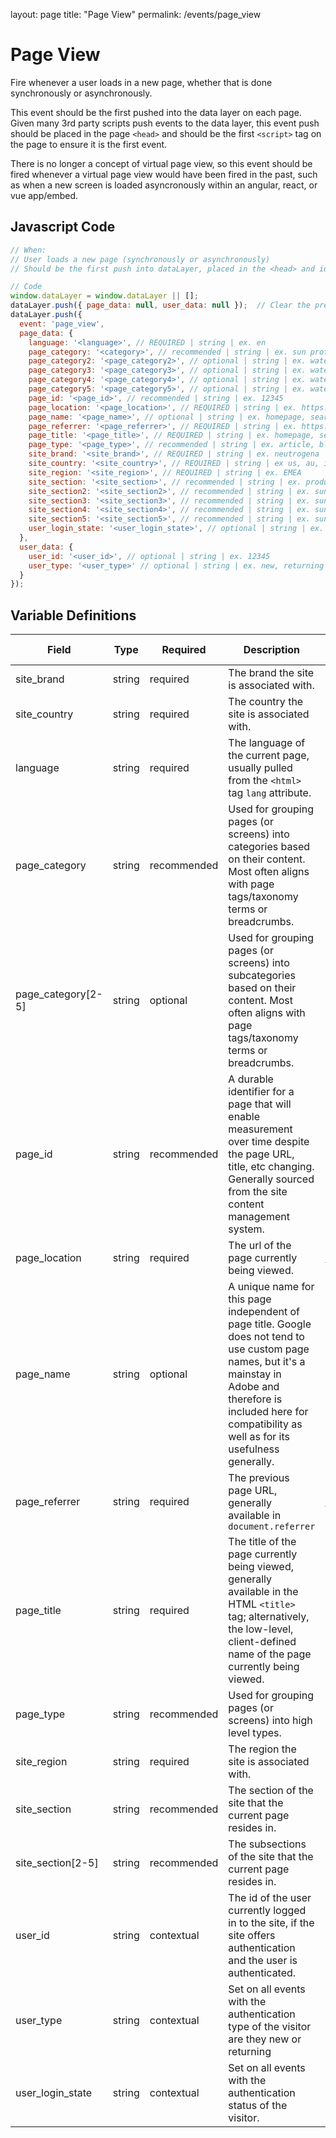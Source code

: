 layout: page
title: "Page View"
permalink: /events/page_view

# Page View

Fire whenever a user loads in a new page, whether that is done synchronously or asynchronously.

This event should be the first pushed into the data layer on each page. Given many 3rd party scripts push events to the data layer, this event push should be placed in the page `<head>` and should be the first `<script>` tag on the page to ensure it is the first event.

There is no longer a concept of virtual page view, so this event should be fired whenever a virtual page view would have been fired in the past, such as when a new screen is loaded asyncronously within an angular, react, or vue app/embed.

## Javascript Code

```js
// When:
// User loads a new page (synchronously or asynchronously)
// Should be the first push into dataLayer, placed in the <head> and ideally first <script> on page.

// Code
window.dataLayer = window.dataLayer || [];
dataLayer.push({ page_data: null, user_data: null });  // Clear the previous attributes.
dataLayer.push({
  event: 'page_view',
  page_data: {
    language: '<language>', // REQUIRED | string | ex. en
    page_category: '<category>', // recommended | string | ex. sun protection
    page_category2: '<page_category2>', // optional | string | ex. waterproof
    page_category3: '<page_category3>', // optional | string | ex. waterproof
    page_category4: '<page_category4>', // optional | string | ex. waterproof
    page_category5: '<page_category5>', // optional | string | ex. waterproof
    page_id: '<page_id>', // recommended | string | ex. 12345
    page_location: '<page_location>', // REQUIRED | string | ex. https://www.example.com
    page_name: '<page_name>', // optional | string | ex. homepage, search results, product:sample
    page_referrer: '<page_referrer>', // REQUIRED | string | ex. https://www.example.com
    page_title: '<page_title>', // REQUIRED | string | ex. homepage, search results, product:sample
    page_type: '<page_type>', // recommended | string | ex. article, blog, homepage, product
    site_brand: '<site_brand>', // REQUIRED | string | ex. neutrogena
    site_country: '<site_country>', // REQUIRED | string | ex us, au, is, jp
    site_region: '<site_region>', // REQUIRED | string | ex. EMEA
    site_section: '<site_section>', // recommended | string | ex. products
    site_section2: '<site_section2>', // recommended | string | ex. sun protection products
    site_section3: '<site_section3>', // recommended | string | ex. sun protection products
    site_section4: '<site_section4>', // recommended | string | ex. sun protection products
    site_section5: '<site_section5>', // recommended | string | ex. sun protection products
    user_login_state: '<user_login_state>', // optional | string | ex. authenticate, anonymous 
  },
  user_data: {
    user_id: '<user_id>', // optional | string | ex. 12345 
    user_type: '<user_type>' // optional | string | ex. new, returning
  }
});
```

## Variable Definitions

|Field|Type|Required|Description|Example|Pattern|Min Length|Max Length|Minimum|Maximum|Multiple Of|
| --- | --- | --- | --- | --- | --- | --- | --- | --- | --- | --- |
|site_brand|string|required|The brand the site is associated with.|neutrogena|
|site_country|string|required|The country the site is associated with.|us|
|language|string|required|The language of the current page, usually pulled from the `<html>` tag `lang` attribute.|en|
|page_category|string|recommended|Used for grouping pages (or screens) into categories based on their content. Most often aligns with page tags/taxonomy terms or breadcrumbs.|sun protection|
|page_category[2-5]|string|optional|Used for grouping pages (or screens) into subcategories based on their content. Most often aligns with page tags/taxonomy terms or breadcrumbs.|waterproof|
|page_id|string|recommended|A durable identifier for a page that will enable measurement over time despite the page URL, title, etc changing. Generally sourced from the site content management system.|12345|
|page_location|string|required|The url of the page currently being viewed.|https://www.neutrogena.com|
|page_name|string|optional|A unique name for this page independent of page title. Google does not tend to use custom page names, but it's a mainstay in Adobe and therefore is included here for compatibility as well as for its usefulness generally.|homepage,search results,product:neutrogena hydro boost gel|
|page_referrer|string|required|The previous page URL, generally available in `document.referrer`|https://www.neutrogena.com|
|page_title|string|required|The title of the page currently being viewed, generally available in the HTML `<title>` tag; alternatively, the low-level, client-defined name of the page currently being viewed.|homepage,search results,product:neutrogena hydro boost gel|
|page_type|string|recommended|Used for grouping pages (or screens) into high level types.|article,blog,homepage,product|
|site_region|string|required|The region the site is associated with.|EMEA|
|site_section|string|recommended|The section of the site that the current page resides in.|products|
|site_section[2-5]|string|recommended|The subsections of the site that the current page resides in.|sun protection products|
|user_id|string|contextual|The id of the user currently logged in to the site, if the site offers authentication and the user is authenticated.|123456|
|user_type|string|contextual|Set on all events with the authentication type of the visitor are they new or returning|new, returning|
|user_login_state|string|contextual|Set on all events with the authentication status of the visitor.|authenticated, anonymous|
